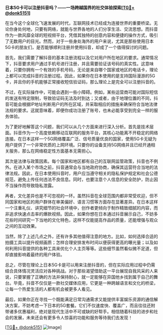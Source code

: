 **日本5G卡可以注册抖音吗？——一场跨越国界的社交体验探索[[TG💪+ @donk5151](https://t.me/s/donk5151)]**

在当今这个全球化飞速发展的时代，互联网技术已经成为连接世界的重要桥梁。无论你身处何地，只要有网络，就能与世界各地的人们分享生活、交流思想。而抖音作为一款风靡全球的短视频平台，凭借其独特的创意内容和便捷的操作方式，吸引了无数用户的目光。然而，对于一些身处海外的用户来说，尤其是那些使用日本5G卡的朋友们，是否能够顺利注册并使用抖音，却成了一个值得探讨的问题。

首先，我们需要了解抖音的基本注册流程以及它对用户所在地区的要求。通常情况下，抖音要求用户通过手机号进行注册，并且需要验证该号码的真实性。这意味着，只要你拥有一个有效的手机号码，无论是来自哪个国家或地区的电话卡，理论上都可以完成抖音的注册过程。因此，如果你在日本使用的是支持国际漫游的5G卡，并且你的手机能够正常接收短信验证码，那么理论上是完全可以注册抖音的。

不过，在实际操作中，可能会遇到一些小障碍。例如，某些运营商可能对国际短信的发送有特定限制，导致验证码无法及时到达；又或者，由于地理位置的不同，抖音可能会根据IP地址判断用户的所在区域，并采取相应的措施来确保符合当地法律法规的要求。这就意味着，即便你成功注册了账号，也未必能享受到完全一样的服务体验。

为了更好地解答这个问题，我们可以从几个方面来进行深入分析。首先是技术层面。抖音作为一个高度依赖移动互联网的服务平台，其核心功能离不开稳定的网络连接。在日本这样一个5G网络覆盖广泛、信号质量优良的国家，使用5G卡无疑为用户提供了一个非常优质的上网环境。只要你的设备支持5G网络并且已经开通相关服务，那么在网络稳定性方面基本无需担心。

其次是法律与政策因素。每个国家和地区都有自己的互联网监管政策，抖音也不例外。在进入某个市场之前，抖音通常会与当地政府协商，确保其运营符合当地的法律法规。因此，在日本使用抖音时，用户应当遵守相关的隐私保护规定和社会公德规范，避免上传任何违法不良信息。同时，也要注意个人信息的安全防护，防止因不当操作而导致隐私泄露。

再者，文化差异也是不可忽视的一环。虽然抖音在全球范围内都非常受欢迎，但不同国家和地区的用户群体在审美偏好、语言习惯等方面存在显著差异。在日本这样一个注重礼仪、讲究细节的社会环境中，创作者更倾向于制作精致细腻的内容，而非追求快速点击率的爆款视频。因此，如果你想在日本通过抖音展示自己，不妨多花些时间研究一下当地的文化特色，这样不仅能提高作品的质量，还能增强与观众之间的互动效果。

当然，除了上述几点之外，还有许多其他值得注意的地方。比如，如何选择合适的拍摄工具以提升视频画质；怎样合理安排发布时间以便获得更高的曝光量；以及如何利用抖音提供的各种工具来优化个人主页等等。这些细节虽然看似微不足道，但却直接影响着最终的用户体验。

总之，尽管在理论上日本5G卡是可以用来注册抖音的，但在实际应用过程中仍需结合具体情况灵活应对各种挑战。对于那些渴望借助这一平台展现自我风采的人来说，只要掌握了正确的方法并保持耐心，就一定能够在异国他乡找到属于自己的舞台。毕竟，抖音不仅仅是一款社交媒体应用，它更是一种跨越语言和文化的桥梁，让每一个热爱生活的人都有机会被更多人看见。

最后，如果你正在寻找一个既能满足日常沟通需求又能提供丰富娱乐资源的通信解决方案，不妨考虑一下日本的5G套餐。它们不仅速度快、覆盖广，而且往往还附带诸多优惠福利，绝对是现代生活中不可或缺的好帮手。相信随着科技的进步和社会的发展，未来还会有更多令人惊喜的功能和服务等待我们去发现！

[[TG💪+ @donk5151](https://t.me/s/donk5151) ![Image](https://i.postimg.cc/rwNCRYN7/Snipaste-2025-04-30-17-27-05.png)]